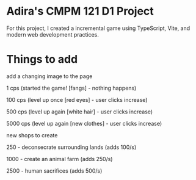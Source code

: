 # Adira's CMPM 121 D1 Project

For this project, I created a incremental game using TypeScript, Vite, and modern web development practices.

# Things to add

add a changing image to the page

1 cps (started the game! [fangs] - nothing happens)

100 cps (level up once [red eyes] - user clicks increase)

500 cps (level up again [white hair] - user clicks increase)

5000 cps (level up again [new clothes] - user clicks increase)

new shops to create

250 - deconsecrate surrounding lands (adds 100/s)

1000 - create an animal farm (adds 250/s)

2500 - human sacrifices (adds 500/s)
